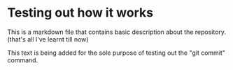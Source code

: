 # Testing out how it works

This is a markdown file that contains basic description about the repository. <br> (that's all I've learnt till now)

This text is being added for the sole purpose of testing out the "git commit" command.